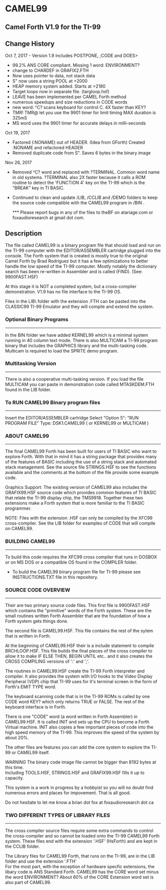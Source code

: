 # CAMEL99
Camel Forth V1.9 for the TI-99
------------------------------
## Change History
Oct 7, 2017  - Version 1.9 includes POSTPONE, ;CODE and DOES>
- 99.2% ANS CORE compliant. Missing 1 word: ENVIRONMENT?
- change to CHARDEF in GRAFIX2.FTH         
- Now uses pointer to data, not stack data             
- S" now uses a string POOL at >2000            
- HEAP memory system added. Starts at >2180             
- Target loops now in separate file. (targloop.hsf)             
- LEAVE has been implemented per CAMEL Forth method               
- numerous speedups and size reductions in CODE words              
- new word: ^C? scans keyboard for control C. 4X faster than KEY?                
- TMR! TMR@ let you use the 9901 timer for limit timing MAX duration is 325mS            
- MS word uses the 9901 timer for accurate delays in milli-seconds 

Oct 19, 2017
- Factored (:NONAME) out of HEADER. (Idea from GForth) Created :NONAME and refactored HEADER
- Removed duplicate code from S".  Saves 6 bytes in the binary image

Nov 26, 2017
- Removed ^C? word and replaced with ?TERMINAL. Common word name in old systems. ?TERMINAL also 2X faster because
  it calls a ROM routine to detect the 'FUNCTION 4' key on the TI-99 which is the "BREAK" key in TI BASIC. 
- Continued to clean and update /LIB, /CCLIB and /DEMO folders to keep the source code compatible with the CAMEL99
  program in /BIN .  
  
  *** Please report bugs in any of the files to theBF on atariage.com or foxaudioresearch at gmail dot com.
 

## Description
The file called CAMEL99 is a binary program file that should load and run on the TI-99 computer with the EDITOR/ASSEMBLER cartridge plugged into the console. The Forth system that is created is mostly true to the original Camel Forth by Brad Rodriguez but it has a few optimizations to better handle the low speed of the TI-99 computer.  Mostly notably the dictionary search has been re-written in Assembler and is called (FIND). (See: 9900FAST.HSF)

At this stage it is NOT a completed system, but a cross-compiler demonstration. V1.9 has no file interface to the TI-99 OS.

Files in the LIB\ folder with the extension .FTH can be pasted into the CLASSIC99 TI-99 Emulator and they will compile and extend the system.

### Optional Binary Programs
------------------------
In the BIN folder we have added KERNEL99 which is a minimal system running in 40 column text mode. There is also MULTICAM a TI-99 program binary that includes the GRAPHICS library and the multi-tasking code. Multicam is required to load the SPRITE demo program.

### Multitasking Version
--------------------
There is also a cooperative multi-tasking version. If you load the file MULTICAM
you can paste in demonstration code called MTASKDEM.FTH found in the LIB folder.

### To RUN CAMEL99 Binary program files
-----------------------------------
Insert the EDITOR/ASSEMBLER cartridge
Select "Option 5":  "RUN PROGRAM FILE"
Type:  DSK1.CAMEL99   ( or KERNEL99  or MULTICAM )

### ABOUT CAMEL99
-------------
The final CAMEL99 Forth has been built for users of TI BASIC who want to explore Forth. With that in mind it has a string package that provides many of the features of BASIC including the use of a string stack and automated stack management. See the source file STRINGS.HSF to see the functions available and the comments at the bottom of the file provide some example code.  

Graphics Support:
The existing version of CAMEL99 also includes the GRAFIX99.HSF source code which provides common features of TI BASIC that relate the TI-99 display chip, the TMS9918.  Together these two extensions make a Forth system that is more familiar to the TI BASIC programmer.

NOTE: Files with the extension .HSF can only be compiled by the XFC99 cross-compiler. See the LIB folder for examples of CODE that will compile on CAMEL99.

### BUILDING CAMEL99
----------------
To build this code requires the XFC99 cross compiler that runs in DOSBOX or on MS DOS or a compatible OS found in the COMPILER folder.

* To build the CAMEL99 binary program file for TI-99 please see INSTRUCTIONS.TXT file in this repository.

### SOURCE CODE OVERVIEW
-----------------------
Their are two primary source code files. 
This first file is 9900FAST.HSF which contains the "primitive" words of the Forth system. These are the small routines written Forth Assembler that are the foundation of how a Forth system gets things done. 

The second file is CAMEL99.HSF.  This file contains the rest of the sytem that is written in Forth. 

At the beginning of CAMEL99.HSF their is a include statement to compile BRCHLOOP.HSF. This file builds the final pieces of the cross compiler to allow it to make IF ELSE THEN, BEGIN UNTIL etc.. and it also creates the CROSS COMPILING versions of ':' and ';'.

The routines in CAMEL99.HSF create the TI-99 Forth interpreter and compiler. It also provides the system with I/O hooks to the Video Display Peripheral (VDP) chip that TI-99 uses for it's terminal screen in the form of Forth's EMIT TYPE word.

The keyboard scanning code that is in the TI-99 ROMs is called by one CODE word KEY? which only returns TRUE or FALSE.  The rest of the keyboard interface is in Forth.

There is one "CODE" word (a word written in Forth Assembler) in CAMEL99.HSF. It is called INIT and sets up the CPU to become a Forth
Virtual machine. INIT also copies a few important pieces of code into the high speed memory of the TI-99. This improves the speed of the system by about 20%.  

The other files are features you can add the core system to explore the TI-99 or CAMEL99 itself.

*WARNING* The binary code image file cannot be bigger than 8192 bytes at this time.  
Including TOOLS.HSF, STRINGS.HSF and GRAFIX99.HSF fills it up to capacity.

This system is a work in progress by a hobbyist so you will no doubt find numerous errors and places for impovement. That is all good.

Do not hesitate to let me know a brian dot fox at foxaudioresearch dot ca

### TWO DIFFERENT TYPES OF LIBRARY FILES
------------------------------------

The cross compiler source files require some extra commands to control the cross-compiler and so cannot be loaded onto the TI-99 CAMEL99 Forth system.  These files end with the extension '.HSF'  (HsForth) and are kept in the CCLIB folder.

The Library files for CAMEL99 Forth, that runs on the TI-99, are in the LIB folder and use the extension '.FTH'  
For the most part, with the exception of hardware specfic extensions, the libary code is ANS Standard Forth. CAMEL99 has the CORE word set minus the word ENVIRONMENT?  About 60% of the CORE Extension word set is also part of CAMEL99.


